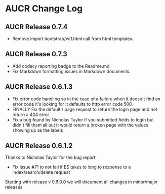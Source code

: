 # AUCR Change Log

## AUCR Release 0.7.4

-   Remove import bootstrap/wtf.html call from html templates.
 
## AUCR Release 0.7.3

-   Add codacy reporting badge to the Readme.md
-   Fix Markdown formatting issues in Markdown documents. 

## AUCR Release 0.6.1.3

-   Fix error code handling so in the case of a failure when it doesn't find an error code it's looking for it defaults to http error code 500
-   FINALLY Fix the default / page request to return the login page and not return a 404 error
-   Fix a bug found by Nicholas Taylor if you submitted fields to login but didn't fill them all out it would return a broken page with the values showing up as the labels
 
## AUCR Release 0.6.1.2

Thanks to Nicholas Taylor for the bug report
-   Fix issue #71 to not fail if ES takes to long to response to a index/search/delete request

Starting with release v 0.6.0.0 we will document all changes in minor/major releases 